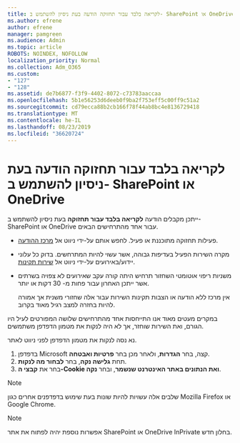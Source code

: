 ```yaml
---
title: לקריאה בלבד עבור תחזוקה הודעה בעת ניסיון להשתמש ב- SharePoint או OneDrive
ms.author: efrene
author: efrene
manager: pamgreen
ms.audience: Admin
ms.topic: article
ROBOTS: NOINDEX, NOFOLLOW
localization_priority: Normal
ms.collection: Adm_O365
ms.custom:
- "127"
- "128"
ms.assetid: de7b6877-f3f9-4402-8072-c73783aaccaa
ms.openlocfilehash: 5b1e56253d6deeb0f9ba2f753eff5c00ff9c51a2
ms.sourcegitcommit: cd79ecca88b2cb166f78f44ab8bc4e8136729418
ms.translationtype: MT
ms.contentlocale: he-IL
ms.lasthandoff: 08/23/2019
ms.locfileid: "36620724"
---
```

# <a name="read-only-for-maintenance-message-when-attempting-to-use-sharepoint-or-onedrive"></a>לקריאה בלבד עבור תחזוקה הודעה בעת ניסיון להשתמש ב- SharePoint או OneDrive

ייתכן מקבלים הודעה **לקריאה בלבד עבור תחזוקה** בעת ניסיון להשתמש ב- SharePoint או OneDrive עבור אחד מהתרחישים הבאים. 

-   פעילות תחזוקה מתוכננת או פעיל.  לחפש אותם על-ידי ניווט אל [מרכז ההודעה](https://portal.office.com/adminportal/home#/messagecenter).
-   מקרה השירות הפעיל בעדיפות גבוהה, אשר עשוי להיות המתרחשים. בדוק כל עלוני יידוע/באירועים על-ידי ניווט אל [שירות תקינות](https://portal.office.com/adminportal/home#/servicehealth).
-   משניות ריפוי אוטומטי השחזור תרחיש היתה קורה עקב שאירועים לא צפויה בשרתים אשר ייתכן האחרון עבור פחות מ- 30 דקות או יותר. 
    
    אין מרכז ללא הודעה או הצבות תקינות השירות עבור אלה שחזורי משנית אך אמורה להיות בחזרה למצב רגיל מאוד בקרוב.

במקרים מעטים מאוד אנו התייחסות אחד מהתרחישים שלושה המפורטים לעיל היו הגורם, ואת השירות שוחזר, אך לא היה לנקות את מטמון הדפדפן משתמשים.

נא נסה לנקות את מטמון הדפדפן לפני ניווט לאתר.

1. בדפדפן Microsoft קצה, בחר **הגדרות**, ולאחר מכן בחר **פרטיות ואבטחה**.
2. תחת **גלישה נקה**, בחר **לבחור מה לנקות**.
3. בחר את **קבצי ה-Cookie ואת הנתונים באתר האינטרנט שנשמר**, ובחר **נקה**.

>[!Note] 
> שלבים אלה עשויות להיות שונות בעת שימוש בדפדפנים אחרים כגון Mozilla Firefox או Google Chrome.

>[!Note] 
> אפשרות נוספת יהיה לפתוח את אתר SharePoint או OneDrive InPrivate בחלון חדש.